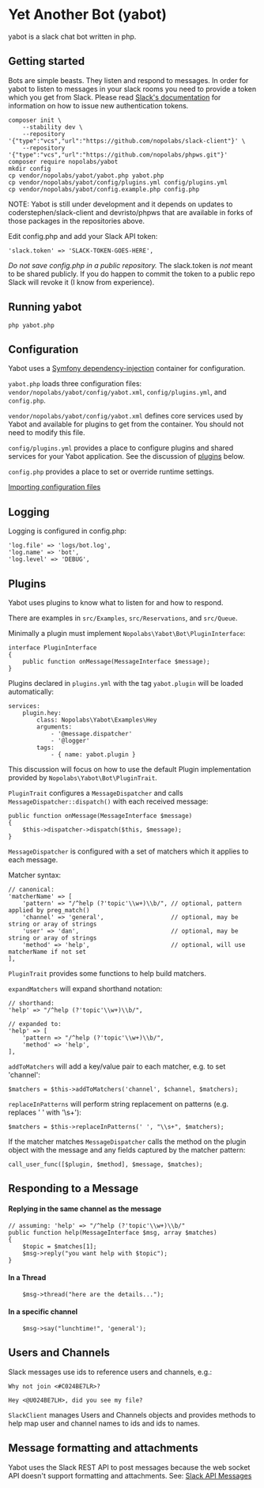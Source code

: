 # Yet Another Bot (yabot)

yabot is a slack chat bot written in php.

## Getting started

Bots are simple beasts. They listen and respond to messages.
In order for yabot to listen to messages in your slack rooms
you need to provide a token which you get from Slack. 
Please read [Slack's documentation](https://get.slack.help/hc/en-us/articles/215770388)
for information on how to issue new authentication tokens.

    composer init \
        --stability dev \
        --repository '{"type":"vcs","url":"https://github.com/nopolabs/slack-client"}' \
        --repository '{"type":"vcs","url":"https://github.com/nopolabs/phpws.git"}'  
    composer require nopolabs/yabot
    mkdir config
    cp vendor/nopolabs/yabot/yabot.php yabot.php
    cp vendor/nopolabs/yabot/config/plugins.yml config/plugins.yml
    cp vendor/nopolabs/yabot/config.example.php config.php

NOTE: Yabot is still under development and it depends on updates to coderstephen/slack-client
and devristo/phpws that are available in forks of those packages in the repositories above.
    
Edit config.php and add your Slack API token:

    'slack.token' => 'SLACK-TOKEN-GOES-HERE',

*Do not save config.php in a public repository.* 
The slack.token is *not* meant to be shared publicly. 
If you do happen to commit the token to a public repo 
Slack will revoke it (I know from experience).

## Running yabot

    php yabot.php
    
## Configuration

Yabot uses a [Symfony dependency-injection](http://symfony.com/doc/current/components/dependency_injection.html)
container for configuration.

`yabot.php` loads three configuration files: 
`vendor/nopolabs/yabot/config/yabot.xml`, 
`config/plugins.yml`, and `config.php`.

`vendor/nopolabs/yabot/config/yabot.xml` defines core services used by
Yabot and available for plugins to get from the container. You should
not need to modify this file.

`config/plugins.yml` provides a place to configure plugins and shared
services for your Yabot application. See the discussion of 
[plugins](#plugins) below.

`config.php` provides a place to set or override runtime settings.

[Importing configuration files](http://symfony.com/doc/current/service_container/import.html)

## Logging

Logging is configured in config.php:

    'log.file' => 'logs/bot.log',
    'log.name' => 'bot',
    'log.level' => 'DEBUG',

## Plugins <a name="plugins"></a>

Yabot uses plugins to know what to listen for and how to respond.

There are examples in `src/Examples`, `src/Reservations`, and `src/Queue`.

Minimally a plugin must implement `Nopolabs\Yabot\Bot\PluginInterface`:

    interface PluginInterface
    {
        public function onMessage(MessageInterface $message);
    }

Plugins declared in `plugins.yml` with the tag `yabot.plugin` will be
loaded automatically: 

    services:
        plugin.hey:
            class: Nopolabs\Yabot\Examples\Hey
            arguments:
                - '@message.dispatcher'
                - '@logger'
            tags:
                - { name: yabot.plugin }

This discussion will focus on how to use the default Plugin 
implementation provided by `Nopolabs\Yabot\Bot\PluginTrait`.

`PluginTrait` configures a `MessageDispatcher` and calls `MessageDispatcher::dispatch()`
with each received message:

    public function onMessage(MessageInterface $message)
    {
        $this->dispatcher->dispatch($this, $message);
    }

`MessageDispatcher` is configured with a set of matchers which it applies to each message.

Matcher syntax:

    // canonical:
    'matcherName' => [
        'pattern' => "/^help (?'topic'\\w+)\\b/", // optional, pattern applied by preg_match()
        'channel' => 'general',                   // optional, may be string or aray of strings
        'user' => 'dan',                          // optional, may be string or aray of strings
        'method' => 'help',                       // optional, will use matcherName if not set
    ],


`PluginTrait` provides some functions to help build matchers.

`expandMatchers` will expand shorthand notation:

    // shorthand:
    'help' => "/^help (?'topic'\\w+)\\b/",
    
    // expanded to:
    'help' => [
        'pattern => "/^help (?'topic'\\w+)\\b/",
        'method' => 'help',
    ],

`addToMatchers` will add a key/value pair to each matcher, e.g. to set 'channel':

    $matchers = $this->addToMatchers('channel', $channel, $matchers);

`replaceInPatterns` will perform string replacement on patterns 
(e.g. replaces ' ' with '\s+'):

    $matchers = $this->replaceInPatterns(' ', "\\s+", $matchers);

If the matcher matches `MessageDispatcher` calls the method on the plugin object 
with the message and any fields captured by the matcher pattern:

    call_user_func([$plugin, $method], $message, $matches);

## Responding to a Message

#### Replying in the same channel as the message

    // assuming: 'help' => "/^help (?'topic'\\w+)\\b/"
    public function help(MessageInterface $msg, array $matches)
    {
        $topic = $matches[1];
        $msg->reply("you want help with $topic");
    }

#### In a Thread

        $msg->thread("here are the details...");
        
#### In a specific channel

        $msg->say("lunchtime!", 'general');

## Users and Channels

Slack messages use ids to reference users and channels, e.g.:

    Why not join <#C024BE7LR>?

    Hey <@U024BE7LH>, did you see my file?

`SlackClient` manages Users and Channels objects and provides methods to help 
map user and channel names to ids and ids to names.

## Message formatting and attachments

Yabot uses the Slack REST API to post messages because the web socket API
doesn't support formatting and attachments. See:
[Slack API Messages](https://api.slack.com/docs/messages)

